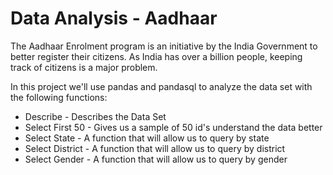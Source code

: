 # Data Analysis - Aadhaar

The Aadhaar Enrolment program is an initiative by the India Government to better register their citizens. As India has over a billion people, keeping track of citizens is a major problem.

In this project we'll use pandas and pandasql to analyze the data set with the following functions:
* Describe - Describes the Data Set
* Select First 50 - Gives us a sample of 50 id's understand the data better
* Select State - A function that will allow us to query by state
* Select District - A function that will allow us to query by district
* Select Gender - A function that will allow us to query by gender
